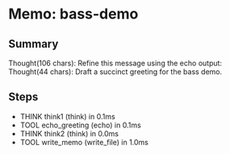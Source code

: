 # Memo: bass-demo

## Summary
Thought(106 chars): Refine this message using the echo output:
Thought(44 chars): Draft a succinct greeting for the bass demo.

## Steps
- THINK think1 (think) in 0.1ms
- TOOL echo_greeting (echo) in 0.1ms
- THINK think2 (think) in 0.0ms
- TOOL write_memo (write_file) in 1.0ms
